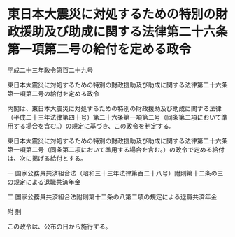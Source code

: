 # 東日本大震災に対処するための特別の財政援助及び助成に関する法律第二十六条第一項第二号の給付を定める政令

平成二十三年政令第百二十九号

東日本大震災に対処するための特別の財政援助及び助成に関する法律第二十六条第一項第二号の給付を定める政令

内閣は、東日本大震災に対処するための特別の財政援助及び助成に関する法律（平成二十三年法律第四十号）第二十六条第一項第二号（同条第二項において準用する場合を含む。）の規定に基づき、この政令を制定する。

東日本大震災に対処するための特別の財政援助及び助成に関する法律第二十六条第一項第二号（同条第二項において準用する場合を含む。）の政令で定める給付は、次に掲げる給付とする。

一 国家公務員共済組合法（昭和三十三年法律第百二十八号）附則第十二条の三の規定による退職共済年金

二 国家公務員共済組合法附則第十二条の八第二項の規定による退職共済年金

附 則

この政令は、公布の日から施行する。
